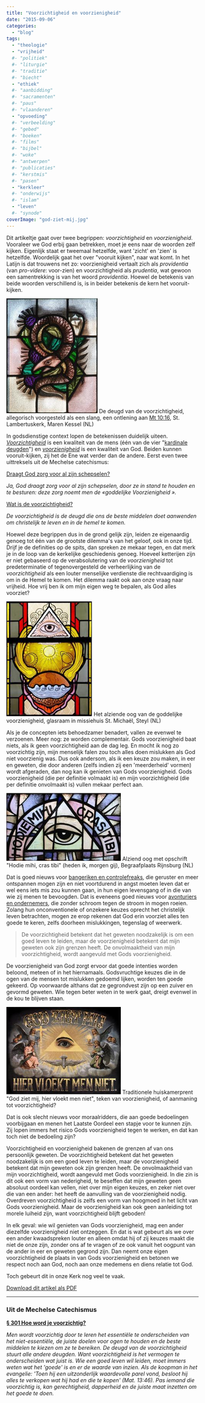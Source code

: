 ```yaml
---
title: "Voorzichtigheid en voorzienigheid"
date: "2015-09-06"
categories: 
  - "blog"
tags:
  - "theologie"
  - "vrijheid"
  #- "politiek"
  #- "liturgie"
  #- "traditie"
  #- "biecht"
  - "ethiek"
  #- "aanbidding"
  #- "sacramenten"
  #- "paus"
  #- "vlaanderen"
  - "opvoeding"
  #- "verbeelding"
  #- "gebed"
  #- "boeken"
  #- "films"
  #- "bijbel"
  #- "woke"
  #- "antwerpen"
  #- "publicaties"
  #- "kerstmis"
  #- "pasen"
  - "kerkleer"
  #- "onderwijs"
  #- "islam"
  - "leven"
  #- "synode"
coverImage: "god-ziet-mij.jpg"
---
```


Dit artikeltje gaat over twee begrippen: _voorzichtigheid_ en _voorzienigheid_. Vooraleer we God erbij gaan betrekken, moet je eens naar de woorden zelf kijken. Eigenlijk staat er tweemaal hetzelfde, want 'zicht' en 'zien' is hetzelfde. Woordelijk gaat het over "vooruit kijken", naar wat komt. In het Latijn is dat trouwens net zo: voorzienigheid vertaalt zich als _providentia_ (van _pro-videre_: voor-zien) en voorzichtigheid als _prudentia_, wat gewoon een samentrekking is van het woord _providentia_. Hoewel de betekenis van beide woorden verschillend is, is in beider betekenis de kern het vooruit-kijken.

![De deugd van de voorzichtigheid, allegorisch voorgesteld als een slang, een ontlening aan Mt 10:16, St. Lambertuskerk, Maren Kessel (NL)](images/voorzichtigheid-slang-239x300.jpg) De deugd van de voorzichtigheid, allegorisch voorgesteld als een slang, een ontlening aan [Mt 10:16](http://www.willibrordbijbel.nl/index.php?p=page&i=45847,45873), St. Lambertuskerk, Maren Kessel (NL)

In godsdienstige context lopen de betekenissen duidelijk uiteen. [_Voorzichtigheid_](http://www.brascamp.com/prudentia.htm) is een kwaliteit van de mens (één van de vier "[kardinale deugden](http://tongerlo.org/~tongerlo/2016/06/04/de-kardinale-deugden/)") en [_voorzienigheid_](/blog/gods-voorzienigheid/) is een kwaliteit van God. Beiden kunnen vooruit-kijken, zij het de Ene wat verder dan de andere. Eerst even twee uittreksels uit de Mechelse catechismus:

[Draagt God zorg voor al zijn schepselen?](http://www.hetkatholiekegeloof.nl/sub/39-draagt-god-zorg-voor-al-zi/)

_Ja, God draagt zorg voor al zijn schepselen, door ze in stand te houden en te besturen: deze zorg noemt men de «goddelijke Voorzienigheid »._

[Wat is de voorzichtigheid?](http://www.hetkatholiekegeloof.nl/sub/188-wat-is-de-voorzichtigheid/)

_De voorzichtigheid is de deugd die ons de beste middelen doet aanwenden om christelijk te leven en in de hemel te komen._

Hoewel deze begrippen dus in de grond gelijk zijn, leiden ze eigenaardig genoeg tot één van de grootste dilemma's van het geloof, ook in onze tijd. Drijf je de definities op de spits, dan spreken ze mekaar tegen, en dat merk je in de loop van de kerkelijke geschiedenis genoeg. Hoeveel ketterijen zijn er niet gebaseerd op de verabsolutering van de _voorzienigheid_ tot predeterminatie of tegenovergesteld de verheerlijking van de _voorzichtigheid_ als een louter menselijke verdienste die rechtvaardiging is om in de Hemel te komen. Het dilemma raakt ook aan onze vraag naar vrijheid. Hoe vrij ben ik om mijn eigen weg te bepalen, als God alles voorziet?

![Het alziende oog van de goddelijke voorzienigheid, glasraam in missiehuis St. Michaël, Steyl (NL)](images/providentia-225x300.jpg) Het alziende oog van de goddelijke voorzienigheid, glasraam in missiehuis St. Michaël, Steyl (NL)

Als je de concepten iets behoedzamer benadert, vallen ze evenwel te verzoenen. Meer nog: ze worden complementair. Gods voorzienigheid baat niets, als ik geen voorzichtigheid aan de dag leg. En mocht ik nog zo voorzichtig zijn, mijn menselijk falen zou toch alles doen mislukken als God niet voorzienig was. Dus ook andersom, als ik een keuze zou maken, in eer en geweten, die door anderen (zelfs indien zij een 'meerderheid' vormen) wordt afgeraden, dan nog kan ik genieten van Gods voorzienigheid. Gods voorzienigheid (die per definitie volmaakt is) en mijn voorzichtigheid (die per definitie onvolmaakt is) vullen mekaar perfect aan.

![Alziend oog met opschrift "Hodie mihi, cras tibi" (heden ik, morgen gij), Begraafplaats Rijnsburg (NL)](images/hodie-mihi-cras-tibi-300x177.jpg) Alziend oog met opschrift "Hodie mihi, cras tibi" (heden ik, morgen gij), Begraafplaats Rijnsburg (NL)

Dat is goed nieuws voor [bangeriken en controlefreaks](https://catholic-link.org/7-tips-perfectionists-dont-want-to-hear/), die geruster en meer ontspannen mogen zijn en niet voortdurend in angst moeten leven dat er wel eens iets mis zou kunnen gaan, in hun eigen levensgang of in die van wie zij menen te bevoogden. Dat is eveneens goed nieuws voor [avonturiers en ondernemers](http://biddenonderweg.org/gebed/?uid=3993), die zonder schroom tegen de stroom in mogen roeien. Zolang hun onconventionele of onzekere keuzes oprecht het christelijk leven betrachten, mogen ze erop rekenen dat God erin voorziet alles ten goede te keren, zelfs doorheen mislukkingen, tegenslag of weerwerk.

> De voorzichtigheid betekent dat het geweten noodzakelijk is om een goed leven te leiden, maar de voorzienigheid betekent dat mijn geweten ook zijn grenzen heeft. De onvolmaaktheid van mijn voorzichtigheid, wordt aangevuld met Gods voorzienigheid.

De voorzienigheid van God zorgt ervoor dat goede intenties worden beloond, meteen of in het hiernamaals. Godsvruchtige keuzes die in de ogen van de mensen tot mislukken gedoemd lijken, worden ten goede gekeerd. Op voorwaarde althans dat ze gegrondvest zijn op een zuiver en gevormd geweten. Wie tegen beter weten in te werk gaat, dreigt evenwel in de kou te blijven staan.

![Traditionele huiskamerprent "God ziet mij, hier vloekt men niet", teken van voorzienigheid, of aanmaning tot voorzichtigheid?](images/god-ziet-mij-300x228.jpg) Traditionele huiskamerprent "God ziet mij, hier vloekt men niet", teken van voorzienigheid, of aanmaning tot voorzichtigheid?

Dat is ook slecht nieuws voor moraalridders, die aan goede bedoelingen voorbijgaan en menen het Laatste Oordeel een stapje voor te kunnen zijn. Zij lopen immers het risico Gods voorzienigheid tegen te werken, en dat kan toch niet de bedoeling zijn?

Voorzichtigheid en voorzienigheid bakenen de grenzen af van ons persoonlijk geweten. De voorzichtigheid betekent dat het geweten noodzakelijk is om een goed leven te leiden, maar de voorzienigheid betekent dat mijn geweten ook zijn grenzen heeft. De onvolmaaktheid van mijn voorzichtigheid, wordt aangevuld met Gods voorzienigheid. In die zin is dit ook een vorm van nederigheid, te beseffen dat mijn geweten geen absoluut oordeel kan vellen, niet over mijn eigen keuzes, en zeker niet over die van een ander: het heeft de aanvulling van de voorzienigheid nodig. Overdreven voorzichtigheid is zelfs een vorm van hoogmoed in het licht van Gods voorzienigheid. Maar de voorzienigheid kan ook geen aanleiding tot morele luiheid zijn, want voorzichtigheid blijft geboden!

In elk geval: wie wil genieten van Gods voorzienigheid, mag een ander diezelfde voorzienigheid niet ontzeggen. En dat is wat gebeurt als we over een ander kwaadspreken louter en alleen omdat hij of zij keuzes maakt die niet de onze zijn, zonder ons af te vragen of ze ook vanuit het oogpunt van de ander in eer en geweten gegrond zijn. Dan neemt onze eigen voorzichtigheid de plaats in van Gods voorzienigheid en betonen we respect noch aan God, noch aan onze medemens en diens relatie tot God.

Toch gebeurt dit in onze Kerk nog veel te vaak.

[Download dit artikel als PDF](/portfolio/voorzichtigheid-en-voorzienigheid/)

* * *

### Uit de Mechelse Catechismus

[**§ 301 Hoe word je voorzichtig?**](http://www.hetkatholiekegeloof.nl//pages/sub/3/34768/301_Hoe_word_je_voorzichtig_.html)

_Men wordt voorzichtig door te leren het essentiële te onderscheiden van het niet-essentiële, de juiste doelen voor ogen te houden en de beste middelen te kiezen om ze te bereiken._ _De deugd van de voorzichtigheid stuurt alle andere deugden._ _Want voorzichtigheid is het vermogen te onderscheiden wat juist is._ _Wie een goed leven wil leiden, moet immers weten wat het 'goede' is en er de waarde van inzien._ _Als de koopman in het evangelie: 'Toen hij een uitzonderlijk waardevolle parel vond, besloot hij alles te verkopen wat hij had en die te kopen' (Mat. 13:46)._ _Pas iemand die voorzichtig is, kan gerechtigheid, dapperheid en de juiste maat inzetten om het goede te doen._
